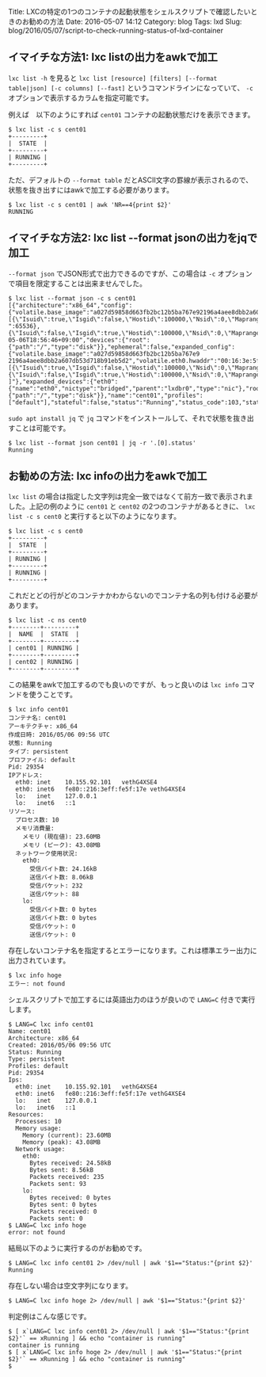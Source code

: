 Title: LXCの特定の1つのコンテナの起動状態をシェルスクリプトで確認したいときのお勧めの方法
Date: 2016-05-07 14:12
Category: blog
Tags: lxd
Slug: blog/2016/05/07/script-to-check-running-status-of-lxd-container

## イマイチな方法1: lxc listの出力をawkで加工

`lxc list -h` を見ると `lxc list [resource] [filters] [--format table|json] [-c columns] [--fast]` というコマンドラインになっていて、 `-c` オプションで表示するカラムを指定可能です。

例えば　以下のようにすれば `cent01` コンテナの起動状態だけを表示できます。

```
$ lxc list -c s cent01
+---------+
|  STATE  |
+---------+
| RUNNING |
+---------+
```

ただ、デフォルトの `--format table` だとASCII文字の罫線が表示されるので、状態を抜き出すにはawkで加工する必要があります。

```
$ lxc list -c s cent01 | awk 'NR==4{print $2}'
RUNNING
```

## イマイチな方法2: lxc list --format jsonの出力をjqで加工

`--format json` でJSON形式で出力できるのですが、この場合は `-c` オプションで項目を限定することは出来ませんでした。

```
$ lxc list --format json -c s cent01
[{"architecture":"x86_64","config":{"volatile.base_image":"a027d59858d663fb2bc12b5ba767e92196a4aee8dbb2a607db53d718b91eb5d2","volatile.eth0.hwaddr":"00:16:3e:5f:01:7e","volatile.last_state.idmap":"[{\"Isuid\":true,\"Isgid\":false,\"Hostid\":100000,\"Nsid\":0,\"Maprange\
":65536},{\"Isuid\":false,\"Isgid\":true,\"Hostid\":100000,\"Nsid\":0,\"Maprange\":65536}]"},"created_at":"2016-05-06T18:56:46+09:00","devices":{"root":{"path":"/","type":"disk"}},"ephemeral":false,"expanded_config":{"volatile.base_image":"a027d59858d663fb2bc12b5ba767e9
2196a4aee8dbb2a607db53d718b91eb5d2","volatile.eth0.hwaddr":"00:16:3e:5f:01:7e","volatile.last_state.idmap":"[{\"Isuid\":true,\"Isgid\":false,\"Hostid\":100000,\"Nsid\":0,\"Maprange\":65536},{\"Isuid\":false,\"Isgid\":true,\"Hostid\":100000,\"Nsid\":0,\"Maprange\":65536}
]"},"expanded_devices":{"eth0":{"name":"eth0","nictype":"bridged","parent":"lxdbr0","type":"nic"},"root":{"path":"/","type":"disk"}},"name":"cent01","profiles":["default"],"stateful":false,"status":"Running","status_code":103,"state":null,"snapshots":null}]
```

`sudo apt install jq` で `jq` コマンドをインストールして、それで状態を抜き出すことは可能です。

```
$ lxc list --format json cent01 | jq -r '.[0].status'
Running
```

## お勧めの方法: lxc infoの出力をawkで加工

`lxc list` の場合は指定した文字列は完全一致ではなくて前方一致で表示されました。上記の例のように `cent01` と `cent02` の2つのコンテナがあるときに、 `lxc list -c s cent0` と実行すると以下のようになります。

```
$ lxc list -c s cent0
+---------+
|  STATE  |
+---------+
| RUNNING |
+---------+
| RUNNING |
+---------+
```

これだとどの行がどのコンテナかわからないのでコンテナ名の列も付ける必要があります。

```
$ lxc list -c ns cent0
+--------+---------+
|  NAME  |  STATE  |
+--------+---------+
| cent01 | RUNNING |
+--------+---------+
| cent02 | RUNNING |
+--------+---------+
```

この結果をawkで加工するのでも良いのですが、もっと良いのは `lxc info` コマンドを使うことです。

```
$ lxc info cent01
コンテナ名: cent01
アーキテクチャ: x86_64
作成日時: 2016/05/06 09:56 UTC
状態: Running
タイプ: persistent
プロファイル: default
Pid: 29354
IPアドレス:
  eth0: inet    10.155.92.101   vethG4XSE4
  eth0: inet6   fe80::216:3eff:fe5f:17e vethG4XSE4
  lo:   inet    127.0.0.1
  lo:   inet6   ::1
リソース:
  プロセス数: 10
  メモリ消費量:
    メモリ (現在値): 23.60MB
    メモリ (ピーク): 43.08MB
  ネットワーク使用状況:
    eth0:
      受信バイト数: 24.16kB
      送信バイト数: 8.06kB
      受信パケット: 232
      送信パケット: 88
    lo:
      受信バイト数: 0 bytes
      送信バイト数: 0 bytes
      受信パケット: 0
      送信パケット: 0
```

存在しないコンテナ名を指定するとエラーになります。これは標準エラー出力に出力されています。

```
$ lxc info hoge
エラー: not found
```

シェルスクリプトで加工するには英語出力のほうが良いので `LANG=C` 付きで実行します。

```
$ LANG=C lxc info cent01
Name: cent01
Architecture: x86_64
Created: 2016/05/06 09:56 UTC
Status: Running
Type: persistent
Profiles: default
Pid: 29354
Ips:
  eth0: inet    10.155.92.101   vethG4XSE4
  eth0: inet6   fe80::216:3eff:fe5f:17e vethG4XSE4
  lo:   inet    127.0.0.1
  lo:   inet6   ::1
Resources:
  Processes: 10
  Memory usage:
    Memory (current): 23.60MB
    Memory (peak): 43.08MB
  Network usage:
    eth0:
      Bytes received: 24.58kB
      Bytes sent: 8.56kB
      Packets received: 235
      Packets sent: 93
    lo:
      Bytes received: 0 bytes
      Bytes sent: 0 bytes
      Packets received: 0
      Packets sent: 0
$ LANG=C lxc info hoge
error: not found
```

結局以下のように実行するのがお勧めです。

```
$ LANG=C lxc info cent01 2> /dev/null | awk '$1=="Status:"{print $2}'
Running
```

存在しない場合は空文字列になります。

```
$ LANG=C lxc info hoge 2> /dev/null | awk '$1=="Status:"{print $2}'
```

判定例はこんな感じです。

```
$ [ x`LANG=C lxc info cent01 2> /dev/null | awk '$1=="Status:"{print $2}'` == xRunning ] && echo "container is running"
container is running
$ [ x`LANG=C lxc info hoge 2> /dev/null | awk '$1=="Status:"{print $2}'` == xRunning ] && echo "container is running"
$
```
